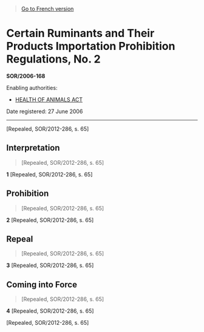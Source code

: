 > [Go to French version](/fr/Règlements/Décrets,%20ordonnances%20et%20règlements%20statutaires/2006/168.md)

# Certain Ruminants and Their Products Importation Prohibition Regulations, No. 2

**SOR/2006-168**

Enabling authorities: 
- [HEALTH OF ANIMALS ACT](/en/Acts/Statutes%20of%20Canada/1990/c.%2021.md)

Date registered: 27 June 2006

----------


[Repealed, SOR/2012-286, s. 65]



## Interpretation
> [Repealed, SOR/2012-286, s. 65]



**1** [Repealed, SOR/2012-286, s. 65]




## Prohibition
> [Repealed, SOR/2012-286, s. 65]



**2** [Repealed, SOR/2012-286, s. 65]




## Repeal
> [Repealed, SOR/2012-286, s. 65]



**3** [Repealed, SOR/2012-286, s. 65]




## Coming into Force
> [Repealed, SOR/2012-286, s. 65]



**4** [Repealed, SOR/2012-286, s. 65]


[Repealed, SOR/2012-286, s. 65]



